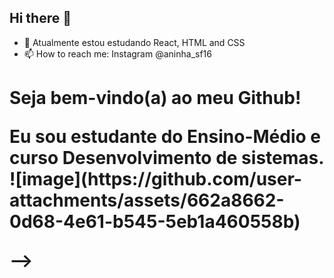 ## Hi there 👋

- 🌱 Atualmente estou estudando React, HTML and CSS
- 📫 How to reach me: Instagram @aninha_sf16

<h1>Seja bem-vindo(a) ao meu Github!
<p>Eu sou estudante do Ensino-Médio e curso Desenvolvimento de sistemas.
![image](https://github.com/user-attachments/assets/662a8662-0d68-4e61-b545-5eb1a460558b)


-->
